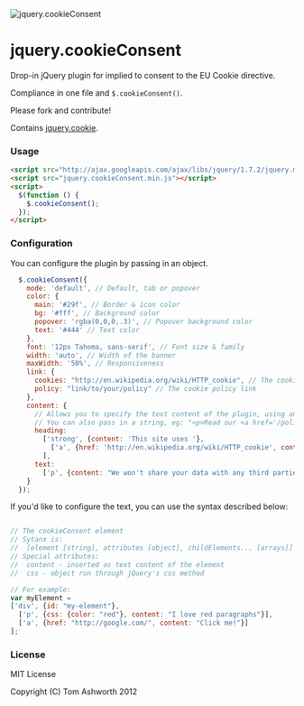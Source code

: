 ![jquery.cookieConsent](http://i.phuu.net/2h0g1E3z3P252L2l312I/Screen%20Shot%202012-05-28%20at%2012.06.13.png)

# jquery.cookieConsent

Drop-in jQuery plugin for implied to consent to the EU Cookie directive.

Compliance in one file and `$.cookieConsent()`.

Please fork and contribute!

Contains [jquery.cookie](https://github.com/carhartl/jquery-cookie).

### Usage

```html
<script src="http://ajax.googleapis.com/ajax/libs/jquery/1.7.2/jquery.min.js"></script>
<script src="jquery.cookieConsent.min.js"></script>
<script>
  $(function () {
    $.cookieConsent();
  });
</script>
```

### Configuration

You can configure the plugin by passing in an object.

```javascript
  $.cookieConsent({
    mode: 'default', // Default, tab or popover
    color: {
      main: '#29f', // Border & icon color
      bg: '#fff', // Background color
      popover: 'rgba(0,0,0,.3)', // Popover background color
      text: '#444' // Text color
    },
    font: '12px Tahoma, sans-serif', // Font size & family
    width: 'auto', // Width of the banner
    maxWidth: '50%', // Responsiveness
    link: {
      cookies: "http://en.wikipedia.org/wiki/HTTP_cookie", // The cookies link
      policy: "link/to/your/policy" // The cookie policy link
    },
    content: {
      // Allows you to specify the text content of the plugin, using an aray & object based syntax (explained below)
      // You can also pass in a string, eg: "<p>Read our <a href='/policy.html'>policy</a></p>"
      heading:
        ['strong', {content: 'This site uses '},
          ['a', {href: 'http://en.wikipedia.org/wiki/HTTP_cookie', content: 'cookies.'}]
        ],
      text:
        ['p', {content: "We won't share your data with any third parties."}]
    }
  });
```

If you'd like to configure the text, you can use the syntax described below:

```javascript

// The cookieConsent element
// Sytanx is:
//  [element [string], attributes [object], childElements... [arrays]]
// Special attributes:
//  content - inserted as text content of the element
//  css - object run through jQuery's css method

// For example:
var myElement =
['div', {id: "my-element"},
  ['p', {css: {color: "red"}, content: "I love red paragraphs"}],
  ['a', {href: "http://google.com/", content: "Click me!"}]
];

```

### License

MIT License

Copyright (C) Tom Ashworth 2012